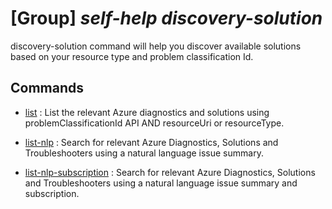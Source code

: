 # [Group] _self-help discovery-solution_

discovery-solution command will help you discover available solutions based on your resource type and problem classification Id.

## Commands

- [list](/Commands/self-help/discovery-solution/_list.md)
  : List the relevant Azure diagnostics and solutions using problemClassificationId API AND resourceUri or resourceType.

- [list-nlp](/Commands/self-help/discovery-solution/_list-nlp.md)
  : Search for relevant Azure Diagnostics, Solutions and Troubleshooters using a natural language issue summary.

- [list-nlp-subscription](/Commands/self-help/discovery-solution/_list-nlp-subscription.md)
  : Search for relevant Azure Diagnostics, Solutions and Troubleshooters using a natural language issue summary and subscription.
